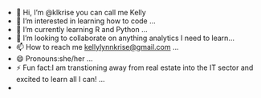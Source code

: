 - 👋 Hi, I’m @klkrise you can call me Kelly
- 👀 I’m interested in learning how to code ...
- 🌱 I’m currently learning R and Python ...
- 💞️ I’m looking to collaborate on anything analytics I need to learn...
- 📫 How to reach me kellylynnkrise@gmail.com ...
- 😄 Pronouns:she/her ...
- ⚡ Fun fact:I am transtioning away from real estate into the IT sector and excited to learn all I can! ...
- 

<!---
klkrise/klkrise is a ✨ special ✨ repository because its `README.md` (this file) appears on your GitHub profile.
You can click the Preview link to take a look at your changes.
--->
